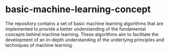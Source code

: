 # basic-machine-learning-concept
The repository contains a set of basic machine learning algorithms that are implemented to provide a better understanding of the fundamental concepts behind machine learning. These algorithms aim to facilitate the development of an in-depth understanding of the underlying principles and techniques of machine learning.
